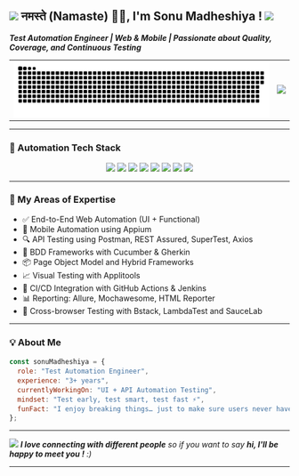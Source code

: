 <h2><img src="https://emojis.slackmojis.com/emojis/images/1531849430/4246/blob-sunglasses.gif" width="30"/> नमस्ते (Namaste) 🙏🏻, I'm Sonu Madheshiya !  <img src="https://media.giphy.com/media/WUlplcMpOCEmTGBtBW/giphy.gif" width="30"></h2>

<p><em><strong>Test Automation Engineer | Web & Mobile | Passionate about Quality, Coverage, and Continuous Testing</strong></em></p>
<table>
  <tr>
    <td>
      <img src="https://raw.githubusercontent.com/sonucse/sonucse/main/github-snake.svg" width="100%" />
    </td>
    <td align="right">
      <img src="https://media.giphy.com/media/M9gbBd9nbDrOTu1Mqx/giphy.gif" width="130" />
    </td>
  </tr>
</table>


---

### 🧪 Automation Tech Stack

<p align="center">
  <img src="https://img.shields.io/badge/Playwright-45BA56?style=for-the-badge&logo=playwright&logoColor=white"/>
  <img src="https://img.shields.io/badge/WebdriverIO-E0004D?style=for-the-badge&logo=webdriverio&logoColor=white"/>
  <img src="https://img.shields.io/badge/Cypress-17202C?style=for-the-badge&logo=cypress&logoColor=white"/>
  <img src="https://img.shields.io/badge/Selenium-43B02A?style=for-the-badge&logo=selenium&logoColor=white"/>
  <img src="https://img.shields.io/badge/Appium-472877?style=for-the-badge&logo=appium&logoColor=white"/>
  <img src="https://img.shields.io/badge/Postman-FF6C37?style=for-the-badge&logo=postman&logoColor=white"/>
  <img src="https://img.shields.io/badge/RestAssured-6B8E23?style=for-the-badge&logo=java&logoColor=white"/>
  <img src="https://img.shields.io/badge/GitHub%20Actions-2088FF?style=for-the-badge&logo=githubactions&logoColor=white"/>
</p>

---

### 🧠 My Areas of Expertise

- ✅ End-to-End Web Automation (UI + Functional)
- 📱 Mobile Automation using Appium
- 🔍 API Testing using Postman, REST Assured, SuperTest, Axios
- 🧩 BDD Frameworks with Cucumber & Gherkin
- 📦 Page Object Model and Hybrid Frameworks
- 📈 Visual Testing with Applitools
- 🔁 CI/CD Integration with GitHub Actions & Jenkins
- 📊 Reporting: Allure, Mochawesome, HTML Reporter
- 🧪 Cross-browser Testing with Bstack, LambdaTest and SauceLab

---

### 💡 About Me

```javascript
const sonuMadheshiya = {
  role: "Test Automation Engineer",
  experience: "3+ years",
  currentlyWorkingOn: "UI + API Automation Testing",
  mindset: "Test early, test smart, test fast ⚡",
  funFact: "I enjoy breaking things… just to make sure users never have to."
};
```

---

<img src="https://media.giphy.com/media/LnQjpWaON8nhr21vNW/giphy.gif" width="60"> <em><b>I love connecting with different people</b> so if you want to say <b>hi, I'll be happy to meet you !</b> :)</em>

---
